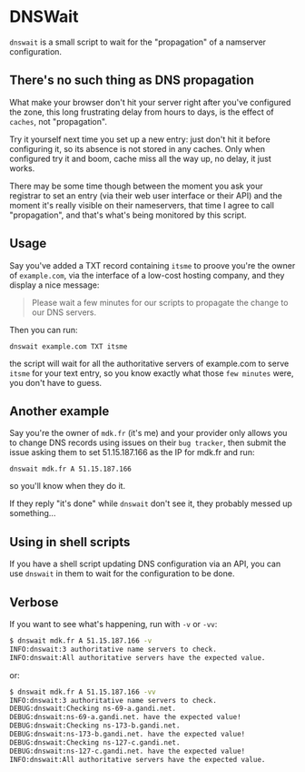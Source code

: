 # DNSWait

`dnswait` is a small script to wait for the "propagation" of a namserver configuration.


## There's no such thing as DNS propagation

What make your browser don't hit your server right after you've
configured the zone, this long frustrating delay from hours to days,
is the effect of `caches`, not "propagation".

Try it yourself next time you set up a new entry: just don't hit it
before configuring it, so its absence is not stored in any
caches. Only when configured try it and boom, cache miss all the way
up, no delay, it just works.

There may be some time though between the moment you ask your
registrar to set an entry (via their web user interface or their API)
and the moment it's really visible on their nameservers, that time I
agree to call "propagation", and that's what's being monitored by this
script.


## Usage

Say you've added a TXT record containing `itsme` to proove you're the
owner of `example.com`, via the interface of a low-cost hosting
company, and they display a nice message:

> Please wait a few minutes for our scripts to propagate the change to
> our DNS servers.

Then you can run:

    dnswait example.com TXT itsme

the script will wait for all the authoritative servers of example.com
to serve `itsme` for your text entry, so you know exactly what those
`few minutes` were, you don't have to guess.



## Another example

Say you're the owner of `mdk.fr` (it's me) and your provider only
allows you to change DNS records using issues on their `bug tracker`,
then submit the issue asking them to set 51.15.187.166 as the IP for
mdk.fr and run:

    dnswait mdk.fr A 51.15.187.166

so you'll know when they do it.


If they reply "it's done" while `dnswait` don't see it, they probably
messed up something...


## Using in shell scripts

If you have a shell script updating DNS configuration via an API, you
can use `dnswait` in them to wait for the configuration to be done.


## Verbose

If you want to see what's happening, run with `-v` or `-vv`:

```bash
$ dnswait mdk.fr A 51.15.187.166 -v
INFO:dnswait:3 authoritative name servers to check.
INFO:dnswait:All authoritative servers have the expected value.
```

or:

```bash
$ dnswait mdk.fr A 51.15.187.166 -vv
INFO:dnswait:3 authoritative name servers to check.
DEBUG:dnswait:Checking ns-69-a.gandi.net.
DEBUG:dnswait:ns-69-a.gandi.net. have the expected value!
DEBUG:dnswait:Checking ns-173-b.gandi.net.
DEBUG:dnswait:ns-173-b.gandi.net. have the expected value!
DEBUG:dnswait:Checking ns-127-c.gandi.net.
DEBUG:dnswait:ns-127-c.gandi.net. have the expected value!
INFO:dnswait:All authoritative servers have the expected value.
```
